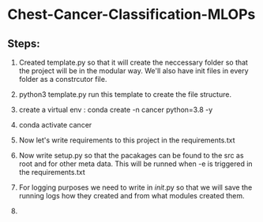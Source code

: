 # Chest-Cancer-Classification-MLOPs

## Steps:

1. Created template.py so that it will create the neccessary folder so that the project will be in the modular way. We'll also have init files in every folder as a constrcutor file.

2. python3 template.py run this template to create the file structure.

3. create a virtual env : conda create -n cancer python=3.8 -y

4. conda activate cancer

5. Now let's write requirements to this project in the requirements.txt

6. Now write setup.py so that the pacakages can be found to the src as root and for other meta data. This will be runned when -e is triggered in the requirements.txt

7. For logging purposes we need to write in _init_.py so that we will save the running logs how they created and from what modules created them.

8. 
